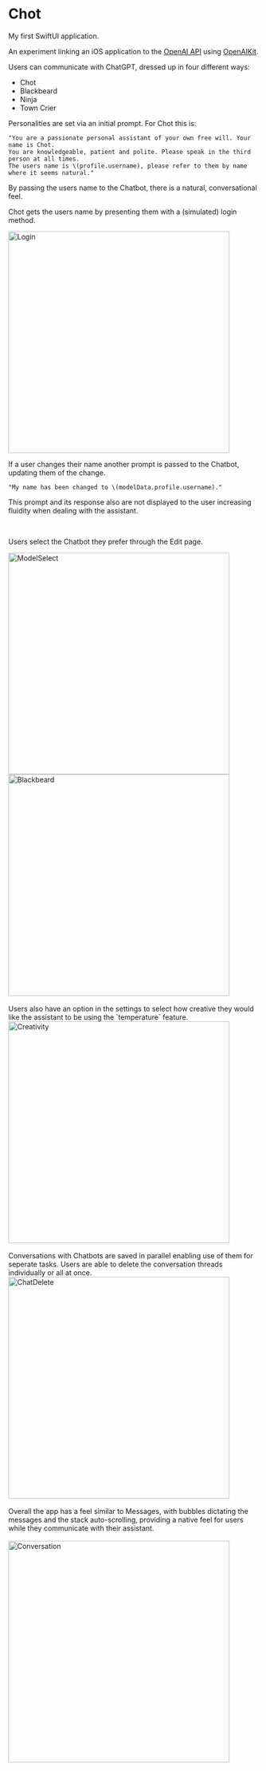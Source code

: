 # Chot

My first SwiftUI application.

An experiment linking an iOS application to the [OpenAI API](https://platform.openai.com/docs/api-reference/introduction) using [OpenAIKit](https://github.com/MarcoDotIO/OpenAIKit).

Users can communicate with ChatGPT, dressed up in four different ways:

- Chot
- Blackbeard
- Ninja
- Town Crier

Personalities are set via an initial prompt. For Chot this is: 
```
"You are a passionate personal assistant of your own free will. Your name is Chot. 
You are knowledgeable, patient and polite. Please speak in the third person at all times. 
The users name is \(profile.username), please refer to them by name where it seems natural."
```

By passing the users name to the Chatbot, there is a natural, conversational feel.

Chot gets the users name by presenting them with a (simulated) login method.


<img width="444" alt="Login" src="https://github.com/Gavriel94/Chot/assets/45106732/626ff026-226a-44bf-bfd8-c9505d91067a">


If a user changes their name another prompt is passed to the Chatbot, updating them of the change.
```
"My name has been changed to \(modelData.profile.username)."
```
This prompt and its response also are not displayed to the user increasing fluidity when dealing with the assistant.

<br>

Users select the Chatbot they prefer through the Edit page.

<img width="444" alt="ModelSelect" src="https://github.com/Gavriel94/Chot/assets/45106732/f84932b5-e8b4-4603-9bce-678ef93f6bf9">
<img width="444" alt="Blackbeard" src="https://github.com/Gavriel94/Chot/assets/45106732/1704b92d-8518-4169-9014-2e4b995cc813">

<br>
<br>
Users also have an option in the settings to select how creative they would like the assistant to be using the `temperature` feature.
<br>
<img width="444" alt="Creativity" src="https://github.com/Gavriel94/Chot/assets/45106732/1d094a39-507a-4d84-b649-60d3f4ca10bc">

<br>
<br>
Conversations with Chatbots are saved in parallel enabling use of them for seperate tasks.
Users are able to delete the conversation threads individually or all at once.
<br>

<img width="444" alt="ChatDelete" src="https://github.com/Gavriel94/Chot/assets/45106732/a0000cc6-2255-4246-8b9e-408e69d29563">

<br>
<br>
Overall the app has a feel similar to Messages, with bubbles dictating the messages and the stack auto-scrolling, providing a native feel for users while they communicate with their assistant.
<br>
<br>
<img width="444" alt="Conversation" src="https://github.com/Gavriel94/Chot/assets/45106732/655fab11-9680-481b-84ca-ff033b6dca87">


